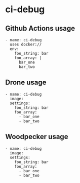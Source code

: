 # ci-debug

## Github Actions usage
```
- name: ci-debug
  uses docker://
  env:
    foo_string: bar
    foo_array: |
      bar_one
      bar_two
```

## Drone usage
```
- name: ci-debug
  image:
  settings:
    foo_string: bar
    foo_array:
      - bar_one
      - bar_two
```

## Woodpecker usage
```
- name: ci-debug
  image:
  settings:
    foo_string: bar
    foo_array:
      - bar_one
      - bar_two
```
